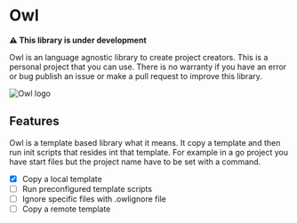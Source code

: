 # Owl

**⚠️ This library is under development**

Owl is an language agnostic library to create project creators. This is a personal project that you can use.
There is no warranty if you have an error or bug publish an issue or make a pull request to improve this library.

![Owl logo]("./.github/logo/owl_logo_light.png")

## Features

Owl is a template based library what it means. It copy a template and then run init scripts that resides int
that template. For example in a go project you have start files but the project name have to be set with a command.

- [x] Copy a local template
- [ ] Run preconfigured template scripts
- [ ] Ignore specific files with .owlignore file
- [ ] Copy a remote template
